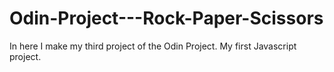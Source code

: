 # Odin-Project---Rock-Paper-Scissors

In here I make my third project of the Odin Project. My first Javascript project.
